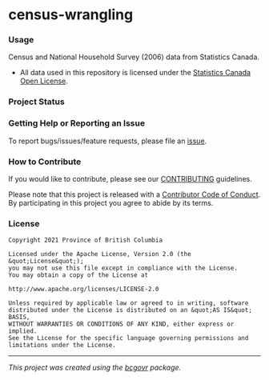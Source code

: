 <!-- 
[![Lifecycle:Experimental](https://img.shields.io/badge/Lifecycle-Experimental-339999)](<Redirect-URL>)
-->

census-wrangling
============================

### Usage

Census and National Household Survey (2006) data from Statistics Canada. 

* All data used in this repository is licensed under the [Statistics Canada Open License](https://www.statcan.gc.ca/eng/reference/licence).



### Project Status

### Getting Help or Reporting an Issue

To report bugs/issues/feature requests, please file an [issue](https://github.com/bcgov/census-wrangling/issues/).

### How to Contribute

If you would like to contribute, please see our [CONTRIBUTING](CONTRIBUTING.md) guidelines.

Please note that this project is released with a [Contributor Code of Conduct](CODE_OF_CONDUCT.md). By participating in this project you agree to abide by its terms.

### License

```
Copyright 2021 Province of British Columbia

Licensed under the Apache License, Version 2.0 (the &quot;License&quot;);
you may not use this file except in compliance with the License.
You may obtain a copy of the License at

http://www.apache.org/licenses/LICENSE-2.0

Unless required by applicable law or agreed to in writing, software distributed under the License is distributed on an &quot;AS IS&quot; BASIS,
WITHOUT WARRANTIES OR CONDITIONS OF ANY KIND, either express or implied.
See the License for the specific language governing permissions and limitations under the License.
```
---
*This project was created using the [bcgovr](https://github.com/bcgov/bcgovr) package.* 
